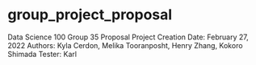 # group_project_proposal
Data Science 100 Group 35 Proposal
Project Creation Date: February 27, 2022
Authors: Kyla Cerdon, Melika Tooranposht, Henry Zhang, Kokoro Shimada
Tester: Karl
